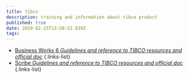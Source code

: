 ```yaml
---
title: tibco
description: training and information about tibco product
published: true
date: 2020-02-25T13:50:52.039Z
tags: 
---
```


- [Business Works 6 *Guidelines and reference to TIBCO resources and official doc*](/home/training/tableOfContents)
{.links-list}
- [Scribe *Guidelines and reference to TIBCO resources and official doc*](/training/tibco/scribe)
{.links-list}